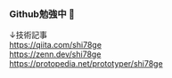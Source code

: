 ### Github勉強中 🌱

↓技術記事  
https://qiita.com/shi78ge  
https://zenn.dev/shi78ge  
https://protopedia.net/prototyper/shi78ge
